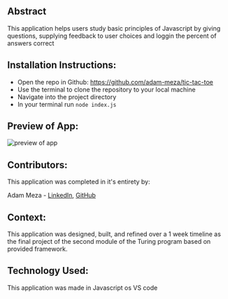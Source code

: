 ## Abstract

This application helps users study basic principles of Javascript by giving questions, supplying feedback to user choices and loggin the percent of answers correct

## Installation Instructions:
- Open the repo in Github: https://github.com/adam-meza/tic-tac-toe
- Use the terminal to clone the repository to your local machine
- Navigate into the project directory
- In your terminal run `node index.js`

## Preview of App:

![preview of app](https://media.giphy.com/media/v1.Y2lkPTc5MGI3NjExNjNkOThkOGY4MjU1YjEzZjMwYTcyYzA3NDMxOGVmY2E0NzVkYzkyMiZjdD1n/DIokRJmykjjxa60QTk/giphy.gif)

## Contributors:

This application was completed in it's entirety by:

Adam Meza - [LinkedIn](https://www.linkedin.com/in/adam-meza/), [GitHub](https://github.com/adam-meza)


## Context:

This application was designed, built, and refined over a 1 week timeline as the final project of the second module of the Turing program based on provided framework.

## Technology Used:

This application was made in Javascript os VS code

